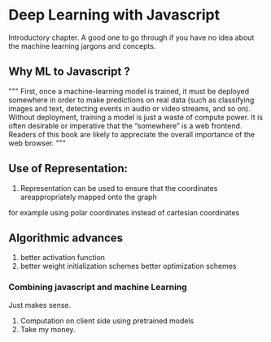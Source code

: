 # Deep Learning with Javascript

Introductory chapter. A good one to go through if you have no idea about the machine learning jargons and concepts.

## Why ML to Javascript ?

"""
First, once a machine-learning model is trained, it must be deployed somewhere in
order to make predictions on real data (such as classifying images and text, detecting
events in audio or video streams, and so on). Without deployment, training a model is
just a waste of compute power. It is often desirable or imperative that the “somewhere”
is a web frontend. Readers of this book are likely to appreciate the overall importance
of the web browser.
"""

## Use of Representation:

1. Representation can be used to ensure that the coordinates areappropriately mapped onto the graph

for example using polar coordinates instead of cartesian coordinates

## Algorithmic advances

1. better activation function
2. better weight initialization schemes
better optimization schemes

### Combining javascript and machine Learning

Just makes sense.

1. Computation on client side using pretrained models
2. Take my money.
